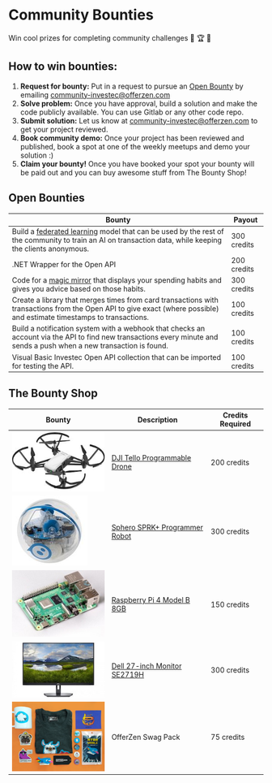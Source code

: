 # Community Bounties

Win cool prizes for completing community challenges 👾 🏆 🛒

## How to win bounties:

1. **Request for bounty:** Put in a request to pursue an [Open Bounty](https://gitlab.com/offerzen-beta-community/investec-programmable-banking/command-center/-/edit/master/bounties.md#open-bounties) by emailing [community-investec@offerzen.com](community-investec@offerzen.com)
2. **Solve problem:** Once you have approval, build a solution and make the code publicly available. You can use Gitlab or any other code repo.
3. **Submit solution:** Let us know at [community-investec@offerzen.com](community-investec@offerzen.com) to get your project reviewed.
4. **Book community demo:** Once your project has been reviewed and published, book a spot at one of the weekly meetups and demo your solution :)
5. **Claim your bounty!** Once you have booked your spot your bounty will be paid out and you can buy awesome stuff from The Bounty Shop!

## Open Bounties

| Bounty | Payout |
|-|-|
|Build a [federated learning](https://federated.withgoogle.com/) model that can be used by the rest of the community to train an AI on transaction data, while keeping the clients anonymous.| 300 credits|
|.NET Wrapper for the Open API|200 credits|
|Code for a [magic mirror](https://youtu.be/BR_yko0gr-Y) that displays your spending habits and gives you advice based on those habits.|300 credits|
|Create a library that merges times from card transactions with transactions from the Open API to give exact (where possible) and estimate timestamps to transactions.|100 credits|
|Build a notification system with a webhook that checks an account via the API to find new transactions every minute and sends a push when a new transaction is found.|100 credits|
|Visual Basic Investec Open API collection that can be imported for testing the API.|100 credits|

## The Bounty Shop

| Bounty | Description | Credits Required |
| ------ | ------ | ------ |
|![](/images/bounties/djitello.jpg)|[DJI Tello Programmable Drone](https://www.youtube.com/watch?v=_v_RknPrebI)|200 credits|
|![](/images/bounties/sphero.jpg)|[Sphero SPRK+ Programmer Robot](https://www.youtube.com/watch?v=Yg8LmEkI_0c)|300 credits|
|![](/images/bounties/pi4.jpg)|[Raspberry Pi 4 Model B 8GB](https://www.youtube.com/watch?v=npzRf5wuIB0)|150 credits|
|![](/images/bounties/dell27.jpeg)|[Dell 27-inch Monitor SE2719H](https://youtu.be/S8QshNypEHw)|300 credits|
|![](/images/bounties/offerzenswapgpack.png)|OfferZen Swag Pack|75 credits|
